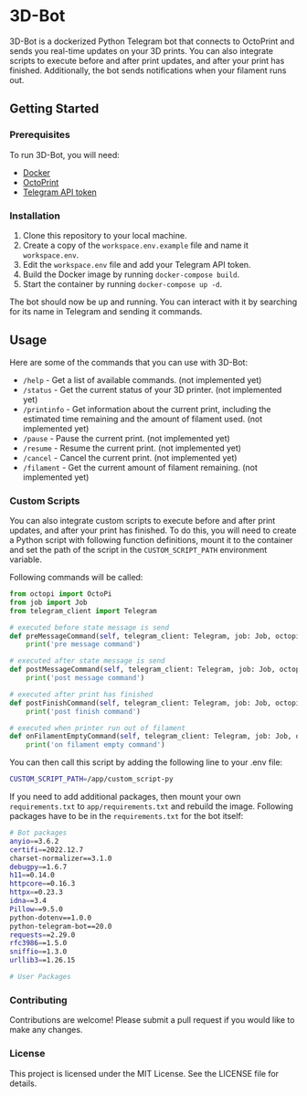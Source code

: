 # 3D-Bot

3D-Bot is a dockerized Python Telegram bot that connects to OctoPrint and sends you real-time updates on your 3D prints. You can also integrate scripts to execute before and after print updates, and after your print has finished. Additionally, the bot sends notifications when your filament runs out.

## Getting Started

### Prerequisites

To run 3D-Bot, you will need:

- [Docker](https://www.docker.com/)
- [OctoPrint](https://octoprint.org/)
- [Telegram API token](https://core.telegram.org/bots#3-how-do-i-create-a-bot)

### Installation

1. Clone this repository to your local machine.
2. Create a copy of the `workspace.env.example` file and name it `workspace.env`.
3. Edit the `workspace.env` file and add your Telegram API token.
4. Build the Docker image by running `docker-compose build`.
5. Start the container by running `docker-compose up -d`.

The bot should now be up and running. You can interact with it by searching for its name in Telegram and sending it commands.

## Usage

Here are some of the commands that you can use with 3D-Bot:

- `/help` - Get a list of available commands. (not implemented yet)
- `/status` - Get the current status of your 3D printer. (not implemented yet)
- `/printinfo` - Get information about the current print, including the estimated time remaining and the amount of filament used. (not implemented yet)
- `/pause` - Pause the current print. (not implemented yet)
- `/resume` - Resume the current print. (not implemented yet)
- `/cancel` - Cancel the current print. (not implemented yet)
- `/filament` - Get the current amount of filament remaining. (not implemented yet)

### Custom Scripts

You can also integrate custom scripts to execute before and after print updates, and after your print has finished. To do this, you will need to create a Python script with following function definitions, mount it to the container and set the path of the script in the `CUSTOM_SCRIPT_PATH` environment variable.

Following commands will be called:

```python
from octopi import OctoPi
from job import Job
from telegram_client import Telegram

# executed before state message is send
def preMessageCommand(self, telegram_client: Telegram, job: Job, octopi: OctoPi) -> None:
    print('pre message command')

# executed after state message is send
def postMessageCommand(self, telegram_client: Telegram, job: Job, octopi: OctoPi) -> None:
    print('post message command')

# executed after print has finished
def postFinishCommand(self, telegram_client: Telegram, job: Job, octopi: OctoPi) -> None:
    print('post finish command')

# executed when printer run out of filament
def onFilamentEmptyCommand(self, telegram_client: Telegram, job: Job, octopi: OctoPi) -> None:
    print('on filament empty command')
```

You can then call this script by adding the following line to your .env file:

```bash
CUSTOM_SCRIPT_PATH=/app/custom_script-py
```

If you need to add additional packages, then mount your own `requirements.txt` to `app/requirements.txt` and rebuild the image. Following packages have to be in the `requirements.txt` for the bot itself:

```bash
# Bot packages
anyio==3.6.2
certifi==2022.12.7
charset-normalizer==3.1.0
debugpy==1.6.7
h11==0.14.0
httpcore==0.16.3
httpx==0.23.3
idna==3.4
Pillow==9.5.0
python-dotenv==1.0.0
python-telegram-bot==20.0
requests==2.29.0
rfc3986==1.5.0
sniffio==1.3.0
urllib3==1.26.15

# User Packages
```

### Contributing

Contributions are welcome! Please submit a pull request if you would like to make any changes.

### License

This project is licensed under the MIT License. See the LICENSE file for details.
